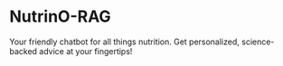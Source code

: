 # NutrinO-RAG
Your friendly chatbot for all things nutrition. Get personalized, science-backed advice at your fingertips!
